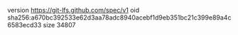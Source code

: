 version https://git-lfs.github.com/spec/v1
oid sha256:a670bc392533e62d3aa78adc8940acebf1d9eb351bc21c399e89a4c6583ecd33
size 34807
